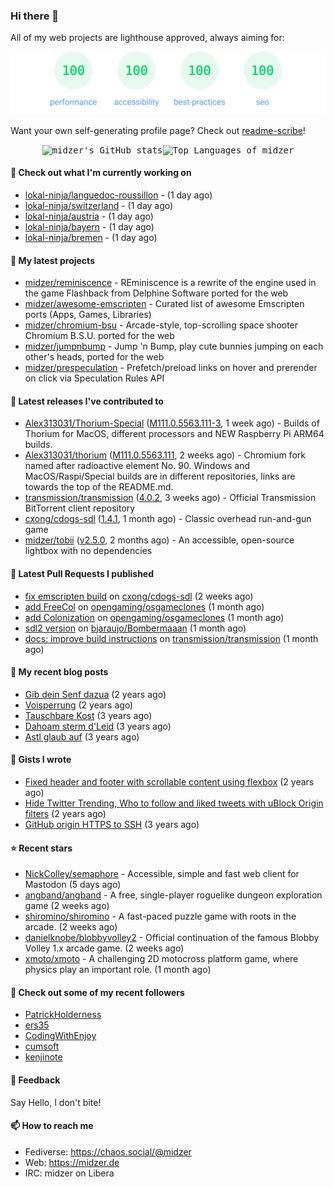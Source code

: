 ### Hi there 👋

All of my web projects are lighthouse approved, always aiming for:

<p align="center">
  <kbd><img src="https://github.com/midzer/midzer/blob/master/lighthouse.svg" alt="Lighthouse score 100s"></kbd>
</p>

Want your own self-generating profile page? Check out [readme-scribe](https://github.com/muesli/readme-scribe)!

<p align="center">
  <kbd><img src="https://github-readme-stats.vercel.app/api?username=midzer&show_icons=true&hide_title=true&hide_border=true&theme=tokyonight" alt="midzer's GitHub stats"><img height="165" src="https://github-readme-stats.vercel.app/api/top-langs/?username=midzer&layout=compact&langs_count=8&hide_border=true&theme=tokyonight" alt="Top Languages of midzer"></kbd>
</p>

#### 👷 Check out what I'm currently working on

- [lokal-ninja/languedoc-roussillon](https://github.com/lokal-ninja/languedoc-roussillon) -  (1 day ago)
- [lokal-ninja/switzerland](https://github.com/lokal-ninja/switzerland) -  (1 day ago)
- [lokal-ninja/austria](https://github.com/lokal-ninja/austria) -  (1 day ago)
- [lokal-ninja/bayern](https://github.com/lokal-ninja/bayern) -  (1 day ago)
- [lokal-ninja/bremen](https://github.com/lokal-ninja/bremen) -  (1 day ago)

#### 🌱 My latest projects

- [midzer/reminiscence](https://github.com/midzer/reminiscence) - REminiscence is a rewrite of the engine used in the game Flashback from Delphine Software ported for the web
- [midzer/awesome-emscripten](https://github.com/midzer/awesome-emscripten) - Curated list of awesome Emscripten ports (Apps, Games, Libraries)
- [midzer/chromium-bsu](https://github.com/midzer/chromium-bsu) - Arcade-style, top-scrolling space shooter Chromium B.S.U. ported for the web
- [midzer/jumpnbump](https://github.com/midzer/jumpnbump) - Jump &#39;n Bump, play cute bunnies jumping on each other&#39;s heads, ported for the web
- [midzer/prespeculation](https://github.com/midzer/prespeculation) - Prefetch/preload links on hover and prerender on click via Speculation Rules API

#### 🔭 Latest releases I've contributed to

- [Alex313031/Thorium-Special](https://github.com/Alex313031/Thorium-Special) ([M111.0.5563.111-3](https://github.com/Alex313031/Thorium-Special/releases/tag/M111.0.5563.111-3), 1 week ago) - Builds of Thorium for MacOS, different processors and NEW Raspberry Pi ARM64 builds.
- [Alex313031/thorium](https://github.com/Alex313031/thorium) ([M111.0.5563.111](https://github.com/Alex313031/thorium/releases/tag/M111.0.5563.111), 2 weeks ago) - Chromium fork named after radioactive element No. 90. Windows and MacOS/Raspi/Special builds are in different repositories, links are towards the top of the README.md.
- [transmission/transmission](https://github.com/transmission/transmission) ([4.0.2](https://github.com/transmission/transmission/releases/tag/4.0.2), 3 weeks ago) - Official Transmission BitTorrent client repository
- [cxong/cdogs-sdl](https://github.com/cxong/cdogs-sdl) ([1.4.1](https://github.com/cxong/cdogs-sdl/releases/tag/1.4.1), 1 month ago) - Classic overhead run-and-gun game
- [midzer/tobii](https://github.com/midzer/tobii) ([v2.5.0](https://github.com/midzer/tobii/releases/tag/v2.5.0), 2 months ago) - An accessible, open-source lightbox with no dependencies

#### 🔨 Latest Pull Requests I published

- [fix emscripten build](https://github.com/cxong/cdogs-sdl/pull/759) on [cxong/cdogs-sdl](https://github.com/cxong/cdogs-sdl) (2 weeks ago)
- [add FreeCol](https://github.com/opengaming/osgameclones/pull/2048) on [opengaming/osgameclones](https://github.com/opengaming/osgameclones) (1 month ago)
- [add Colonization](https://github.com/opengaming/osgameclones/pull/2047) on [opengaming/osgameclones](https://github.com/opengaming/osgameclones) (1 month ago)
- [sdl2 version](https://github.com/bjaraujo/Bombermaaan/pull/54) on [bjaraujo/Bombermaaan](https://github.com/bjaraujo/Bombermaaan) (1 month ago)
- [docs: improve build instructions](https://github.com/transmission/transmission/pull/4980) on [transmission/transmission](https://github.com/transmission/transmission) (1 month ago)

#### 📜 My recent blog posts

- [Gib dein Senf dazua](https://ampergai.de/2021/02/001/) (2 years ago)
- [Voisperrung](https://ampergai.de/2020/08/001/) (2 years ago)
- [Tauschbare Kost](https://ampergai.de/2020/04/001/) (3 years ago)
- [Dahoam sterm d&#39;Leid](https://ampergai.de/2020/03/001/) (3 years ago)
- [Astl glaub auf](https://ampergai.de/2020/02/001/) (3 years ago)

#### 📓 Gists I wrote

- [Fixed header and footer with scrollable content using flexbox](https://gist.github.com/3893ce8c0bec6f805ec1a7bb3269775d) (2 years ago)
- [Hide Twitter Trending, Who to follow and liked tweets with uBlock Origin filters](https://gist.github.com/1afc39bdf5adbfe0020d1c2212b76b87) (2 years ago)
- [GitHub origin HTTPS to SSH](https://gist.github.com/3ceba8ad7d956e02d9e920b121d8d059) (3 years ago)

#### ⭐ Recent stars

- [NickColley/semaphore](https://github.com/NickColley/semaphore) - Accessible, simple and fast web client for Mastodon (5 days ago)
- [angband/angband](https://github.com/angband/angband) - A free, single-player roguelike dungeon exploration game (2 weeks ago)
- [shiromino/shiromino](https://github.com/shiromino/shiromino) - A fast-paced puzzle game with roots in the arcade. (2 weeks ago)
- [danielknobe/blobbyvolley2](https://github.com/danielknobe/blobbyvolley2) - Official continuation of the famous Blobby Volley 1.x arcade game. (2 weeks ago)
- [xmoto/xmoto](https://github.com/xmoto/xmoto) - A challenging 2D motocross platform game, where physics play an important role. (1 month ago)

#### 👯 Check out some of my recent followers

- [PatrickHolderness](https://github.com/PatrickHolderness)
- [ers35](https://github.com/ers35)
- [CodingWithEnjoy](https://github.com/CodingWithEnjoy)
- [cumsoft](https://github.com/cumsoft)
- [kenjinote](https://github.com/kenjinote)

#### 💬 Feedback

Say Hello, I don't bite!

#### 📫 How to reach me

- Fediverse: https://chaos.social/@midzer
- Web: https://midzer.de
- IRC: midzer on Libera
